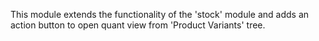 This module extends the functionality of the 'stock' module
and adds an action button to open quant view from 'Product Variants' tree.
